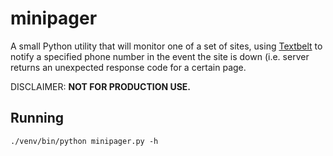minipager
=========

A small Python utility that will monitor one of a set of sites, using [Textbelt](https://textbelt.com) to notify a
specified phone number in the event the site is down (i.e. server returns an unexpected response code for a certain
page.

DISCLAIMER: **NOT FOR PRODUCTION USE.**


Running
-------

    ./venv/bin/python minipager.py -h

